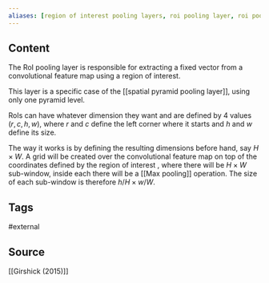 ```yaml
---
aliases: [region of interest pooling layers, roi pooling layer, roi pooling layers, roi layer, roi layers]
---
```

## Content
The RoI pooling layer is responsible for extracting a fixed vector from a convolutional feature map using a region of interest. 

This layer is a specific case of the [[spatial pyramid pooling layer]], using only one pyramid level.

RoIs can have whatever dimension they want and are defined by 4 values $(r,c,h,w)$, where $r$ and $c$ define the left corner where it starts and $h$ and $w$ define its size.

The way it works is by defining the resulting dimensions before hand, say $H \times W$.   A grid will be created over the  convolutional feature map on top of the coordinates defined by the region of interest  , where there will be $H \times W$ sub-window, inside each there will be a [[Max pooling]] operation. The size of each sub-window is therefore $h/H \times w/W$.


## Tags
#external 

## Source
[[Girshick (2015)]]


